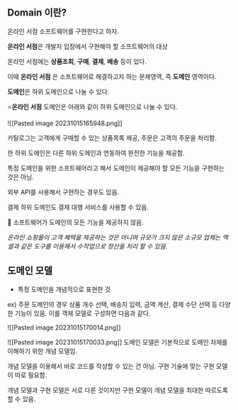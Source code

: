 ## Domain 이란?

온라인 서점 소프트웨어를 구현한다고 하자.

**온라인 서점**은 개발자 입장에서 구현해야 할 소프트웨어의 대상

온라인 서점에는 **상품조회**, **구매**, **결제**, **배송** 등이 있다.

이때 **온라인 서점** 은 소프트웨어로 해결하고자 하는 문제영역, 즉 **도메인** 영역이다.

**도메인**은 하위 도메인으로 나눌 수 있다.

⭐**온라인 서점** 도메인은 아래와 같이 하위 도메인으로 나눌 수 있다.

![[Pasted image 20231015165948.png]]

카탈로그는 고객에게 구매할 수 있는 상품목록 제공, 주문은 고객의 주문을 처리함.

한 하위 도메인은 다른 하위 도메인과 연동하여 완전한 기능을 제공함.

특정 도메인을 위한 소프트웨어라고 해서 도메인이 제공해야 할 모든 기능을 구현하는 것은 아님.

외부 API를 사용해서 구현하는 경우도 있음.

결제 하위 도메인도 결제 대행 서비스를 사용할 수 있음.

🚨 소프트웨어가 도메인의 모든 기능을 제공하지 않음.

_온라인 쇼핑몰이 고객 혜택을 제공하는 것은 아니며 규모가 크지 않은 소규모 업체는 엑셀과 같은 도구를 이용해서 수작업으로 정산을 처리 할 수 있음._

## 도메인 모델

- 특정 도메인을 개념적으로 표현한 것

ex) 주문 도메인의 경우 상품 개수 선택, 배송지 입력, 금액 계산, 결제 수단 선택 등 다양한 기능이 있음. 이를 객체 모델로 구성하면 다음과 같다.

![[Pasted image 20231015170014.png]]

![[Pasted image 20231015170033.png]]
도메인 모델은 기본적으로 도메인 자체를 이해하기 위한 개념 모델임.

개념 모델을 이용해서 바로 코드를 작성할 수 있는 건 아님. 구현 기술에 맞는 구현 모델이 따로 필요함.

개념 모델과 구현 모델은 서로 다른 것이지만 구현 모델이 개념 모델을 최대한 따르도록 할 수 있음.
